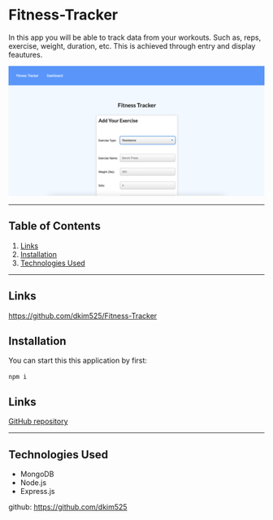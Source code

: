# Fitness-Tracker

In this app you will be able to track data from your workouts. Such as, reps, exercise, weight, duration, etc. This is achieved through entry and display feautures.

![Site Screenshot](./website.png)

---

## **Table of Contents**

1. [Links](#Links)
2. [Installation](#Installation)
3. [Technologies Used](#Technologies-Used)

---

## **Links**

https://github.com/dkim525/Fitness-Tracker

## **Installation**
You can start this this application by first:

``npm i``

## **Links**

[GitHub repository](https://github.com/dkim525/Fitness-Tracker)

---
## **Technologies Used**
* MongoDB
* Node.js
* Express.js

github: https://github.com/dkim525